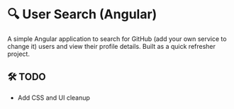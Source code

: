# 🔍 User Search (Angular)

A simple Angular application to search for GitHub (add your own service to change it) users and view their profile details. Built as a quick refresher project.

## 🛠️ TODO
- Add CSS and UI cleanup
